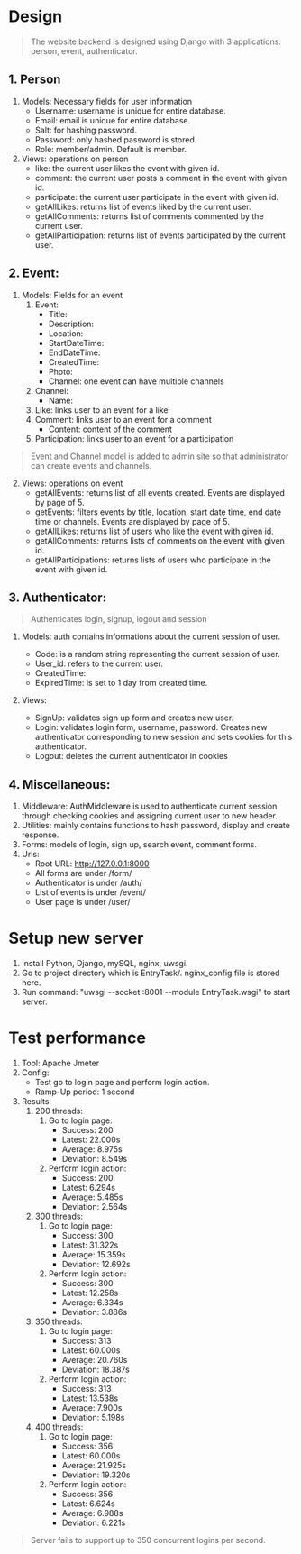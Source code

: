 # Design

>	The website backend is designed using Django with 3 applications: person, event, authenticator.

## 1. Person
1. Models: Necessary fields for user information
	*	Username: username is unique for entire database.
	*	Email: email is unique for entire database.
	*	Salt: for hashing password.
	* 	Password: only hashed password is stored.
	*	Role: member/admin. Default is member.
2. Views: operations on person
	*	like: the current user likes the event with given id.
	*	comment: the current user posts a comment in the event with given id.	
	* 	participate: the current user participate in the event with given id.
	*	getAllLikes: returns list of events liked by the current user.
	*	getAllComments: returns list of comments commented by the current user.
	*	getAllParticipation: returns list of events participated by the current user.

## 2. Event:
1. Models: Fields for an event
	1. Event: 
		*	Title: 
		* 	Description:
		*	Location: 
		*	StartDateTime: 
		*	EndDateTime:
		*	CreatedTime:
		*	Photo:
		*	Channel: one event can have multiple channels
	2. Channel:
		* 	Name:
	3. Like: links user to an event for a like
	4. Comment: links user to an event for a comment
		*	Content: content of the comment
	5. Participation: links user to an event for a participation

>	Event and Channel model is added to admin site so that administrator can create events and channels.

2. Views: operations on event
	* 	getAllEvents: returns list of all events created. Events are displayed by page of 5.
	*	getEvents: filters events by title, location, start date time, end date time or channels. Events are displayed by page of 5.
	*	getAllLikes: returns list of users who like the event with given id.
	*	getAllComments: returns lists of comments on the event with given id.
	*	getAllParticipations: returns lists of users who participate in the event with given id.	

## 3. Authenticator:

>	Authenticates login, signup, logout and session

1. Models: auth contains informations about the current session of user.
	*	Code: is a random string representing the current session of user.
	*	User_id: refers to the current user.
	*	CreatedTime:
	* 	ExpiredTime: is set to 1 day from created time.

2. Views:
	*	SignUp: validates sign up form and creates new user.
	*	Login: validates login form, username, password. Creates new authenticator corresponding to new session and sets cookies for this authenticator.
	* 	Logout: deletes the current authenticator in cookies

## 4. Miscellaneous:
1. Middleware: AuthMiddleware is used to authenticate current session through checking cookies and assigning current user to new header.
2. Utilities: mainly contains functions to hash password, display and create response.
3. Forms: models of login, sign up, search event, comment forms.
4. Urls:
	*	Root URL: http://127.0.0.1:8000
	*	All forms are under /form/
	* 	Authenticator is under /auth/
	*	List of events is under /event/
	*	User page is under /user/

# Setup new server

1. Install Python, Django, mySQL, nginx, uwsgi.
2. Go to project directory which is EntryTask/. nginx_config file is stored here. 
3. Run command: "uwsgi --socket :8001 --module EntryTask.wsgi" to start server.

# Test performance

1.	Tool: Apache Jmeter
2.	Config:
	*	Test go to login page and perform login action.
	*	Ramp-Up period: 1 second
3.	Results:
	1. 200 threads:
		1.	Go to login page:
			*	Success: 200
			*	Latest: 22.000s
			*	Average: 8.975s
			*	Deviation: 8.549s
		2.	Perform login action:
			*	Success: 200
			*	Latest: 6.294s
			*	Average: 5.485s
			*	Deviation: 2.564s
	2. 300 threads:
		1.	Go to login page:
			*	Success: 300
			*	Latest: 31.322s
			*	Average: 15.359s
			*	Deviation: 12.692s
		2.	Perform login action:
			*	Success: 300
			*	Latest: 12.258s
			*	Average: 6.334s
			*	Deviation: 3.886s
	3. 350 threads:
		1.	Go to login page:
			*	Success: 313
			*	Latest: 60.000s
			*	Average: 20.760s
			*	Deviation: 18.387s
		2.	Perform login action:
			*	Success: 313
			*	Latest: 13.538s
			*	Average: 7.900s
			*	Deviation: 5.198s
	4. 400 threads:
		1.	Go to login page:
			*	Success: 356
			*	Latest: 60.000s
			*	Average: 21.925s
			*	Deviation: 19.320s
		2.	Perform login action:
			*	Success: 356
			*	Latest: 6.624s
			*	Average: 6.988s
			*	Deviation: 6.221s

>	Server fails to support up to 350 concurrent logins per second.
